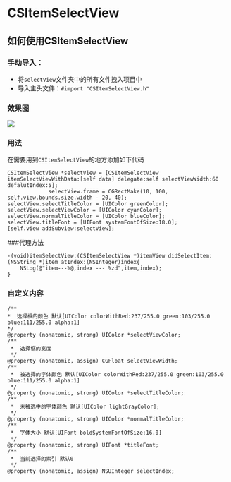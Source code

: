 # CSItemSelectView
## <a id="如何使用CSItemSelectView"></a>如何使用CSItemSelectView
### 手动导入：
* 将`selectView`文件夹中的所有文件拽入项目中
* 导入主头文件：`#import "CSItemSelectView.h"`

### 效果图
![](https://github.com/wcsBurneyCoder/CSItemSelectView/screenShot/test.gif)

### 用法
在需要用到`CSItemSelectView`的地方添加如下代码
```objc
CSItemSelectView *selectView = [CSItemSelectView itemSelectViewWithData:[self data] delegate:self selectViewWidth:60 defalutIndex:5];
       		 selectView.frame = CGRectMake(10, 100, self.view.bounds.size.width - 20, 40);
selectView.selectTitleColor = [UIColor greenColor];
selectView.selectViewColor = [UIColor cyanColor];
selectView.normalTitleColor = [UIColor blueColor];
selectView.titleFont = [UIFont systemFontOfSize:18.0];
[self.view addSubview:selectView];
```
###代理方法
```objc
-(void)itemSelectView:(CSItemSelectView *)itemView didSelectItem:(NSString *)item atIndex:(NSInteger)index{
    NSLog(@"item---%@,index --- %zd",item,index);
}
```
### 自定义内容
```objc
/**
*  选择框的颜色 默认[UIColor colorWithRed:237/255.0 green:103/255.0 blue:111/255.0 alpha:1]
*/
@property (nonatomic, strong) UIColor *selectViewColor;
/**
 *  选择框的宽度
 */
@property (nonatomic, assign) CGFloat selectViewWidth;
/**
 *  被选择的字体颜色 默认[UIColor colorWithRed:237/255.0 green:103/255.0 blue:111/255.0 alpha:1]
 */
@property (nonatomic, strong) UIColor *selectTitleColor;
/**
 *  未被选中的字体颜色 默认[UIColor lightGrayColor];
 */
@property (nonatomic, strong) UIColor *normalTitleColor;
/**
 *  字体大小 默认[UIFont boldSystemFontOfSize:16.0]
 */
@property (nonatomic, strong) UIFont *titleFont;
/**
 *  当前选择的索引 默认0
 */
@property (nonatomic, assign) NSUInteger selectIndex;
```